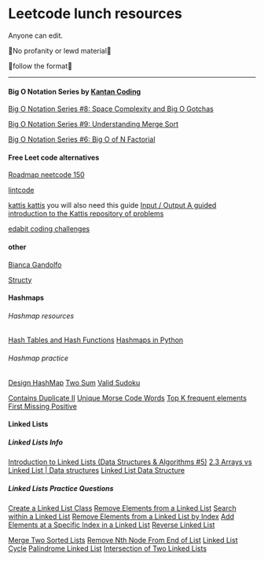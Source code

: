 # Leetcode lunch resources

Anyone can edit. 

🚨No profanity or lewd material🚨

🚨follow the format🚨

  

---

#### Big O Notation Series by [Kantan Coding](https://www.youtube.com/@kantancoding)

[Big O Notation Series #8: Space Complexity and Big O Gotchas](https://www.youtube.com/watch?v=rHM3zWgnPVA)  

[Big O Notation Series #9: Understanding Merge Sort](https://www.youtube.com/watch?v=HrCPqJHQSxY) 

[Big O Notation Series #6: Big O of N Factorial](https://www.youtube.com/watch?v=vbh8t-ok_4E)  

#### Free Leet code alternatives 

[Roadmap neetcode 150](https://neetcode.io/roadmap)

[lintcode](https://www.lintcode.com/)

[kattis kattis](https://open.kattis.com) you will also need this guide [Input / Output A guided introduction to the Kattis repository of problems](https://mwermelinger.github.io/kattis-guide/input.html)

[edabit coding challenges](https://edabit.com/challenges)

#### other

[Bianca Gandolfo](https://frontendmasters.com/teachers/bianca-gandolfo/)

[Structy](https://www.structy.net/)

#### Hashmaps

###### Hashmap resources
[Hash Tables and Hash Functions](https://www.youtube.com/watch?v=KyUTuwz_b7Q)
[Hashmaps in Python](https://www.geeksforgeeks.org/python-dictionary/)

###### Hashmap practice

[Design HashMap](https://leetcode.com/problems/design-hashmap/description/)
[Two Sum](https://leetcode.com/problems/two-sum/description/)
[Valid Sudoku](https://leetcode.com/problems/valid-sudoku/description/)

[Contains Duplicate II](https://leetcode.com/problems/contains-duplicate-ii/description/)
[Unique Morse Code Words](https://leetcode.com/problems/unique-morse-code-words/description/)
[Top K frequent elements](https://leetcode.com/problems/top-k-frequent-elements/description/)
[First Missing Positive](https://leetcode.com/problems/first-missing-positive/description/)
[]()

#### Linked Lists

##### Linked Lists Info

[Introduction to Linked Lists (Data Structures & Algorithms #5)](https://www.youtube.com/watch?v=WwfhLC16bis)
[2.3 Arrays vs Linked List | Data structures](https://www.youtube.com/watch?v=qauEA64G1Ds)
[Linked List Data Structure](https://www.geeksforgeeks.org/linked-list-data-structure/)

##### Linked Lists Practice Questions
[Create a Linked List Class](https://www.freecodecamp.org/learn/coding-interview-prep/data-structures/create-a-linked-list-class)
[Remove Elements from a Linked List](https://www.freecodecamp.org/learn/coding-interview-prep/data-structures/remove-elements-from-a-linked-list)
[Search within a Linked List](https://www.freecodecamp.org/learn/coding-interview-prep/data-structures/search-within-a-linked-list)
[Remove Elements from a Linked List by Index](https://www.freecodecamp.org/learn/coding-interview-prep/data-structures/remove-elements-from-a-linked-list-by-index)
[Add Elements at a Specific Index in a Linked List](https://www.freecodecamp.org/learn/coding-interview-prep/data-structures/add-elements-at-a-specific-index-in-a-linked-list)
[Reverse Linked List](https://leetcode.com/problems/reverse-linked-list/description/)

[Merge Two Sorted Lists](https://leetcode.com/problems/merge-two-sorted-lists/description/)
[Remove Nth Node From End of List](https://leetcode.com/problems/remove-nth-node-from-end-of-list/description/)
[Linked List Cycle](https://leetcode.com/problems/linked-list-cycle/description/)
[Palindrome Linked List](https://leetcode.com/problems/palindrome-linked-list/description/)
[Intersection of Two Linked Lists](https://leetcode.com/problems/intersection-of-two-linked-lists/description/)
[]()
[]()
[]()
[]()
[]()



